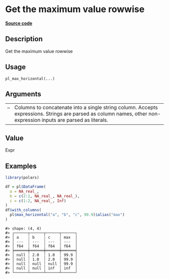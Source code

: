 

# Get the maximum value rowwise

[**Source code**](https://github.com/pola-rs/r-polars/tree/1fd6c01b862685c50e295d9b2ef690a69c3a7963/R/functions__lazy.R#L927)

## Description

Get the maximum value rowwise

## Usage

<pre><code class='language-R'>pl_max_horizontal(...)
</code></pre>

## Arguments

<table>
<tr>
<td style="white-space: nowrap; font-family: monospace; vertical-align: top">
<code id="pl_max_horizontal_:_...">…</code>
</td>
<td>
Columns to concatenate into a single string column. Accepts expressions.
Strings are parsed as column names, other non-expression inputs are
parsed as literals.
</td>
</tr>
</table>

## Value

Expr

## Examples

``` r
library(polars)

df = pl$DataFrame(
  a = NA_real_,
  b = c(2:1, NA_real_, NA_real_),
  c = c(1:2, NA_real_, Inf)
)
df$with_columns(
  pl$max_horizontal("a", "b", "c", 99.9)$alias("max")
)
```

    #> shape: (4, 4)
    #> ┌──────┬──────┬──────┬──────┐
    #> │ a    ┆ b    ┆ c    ┆ max  │
    #> │ ---  ┆ ---  ┆ ---  ┆ ---  │
    #> │ f64  ┆ f64  ┆ f64  ┆ f64  │
    #> ╞══════╪══════╪══════╪══════╡
    #> │ null ┆ 2.0  ┆ 1.0  ┆ 99.9 │
    #> │ null ┆ 1.0  ┆ 2.0  ┆ 99.9 │
    #> │ null ┆ null ┆ null ┆ 99.9 │
    #> │ null ┆ null ┆ inf  ┆ inf  │
    #> └──────┴──────┴──────┴──────┘
